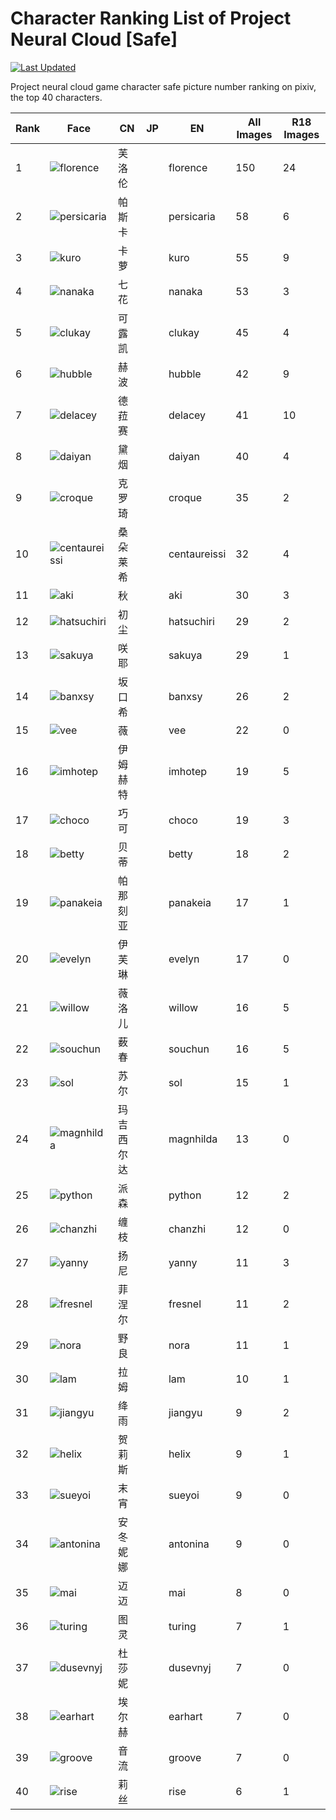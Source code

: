 # Character Ranking List of Project Neural Cloud [Safe]

[![Last Updated](https://img.shields.io/endpoint?url=https://gist.githubusercontent.com/narugo1992/254442dea2e77cf46366df97f499242f/raw/data_last_update.json)](https://huggingface.co/datasets/deepghs/game_characters)

Project neural cloud game character safe picture number ranking on pixiv, the top 40 characters. 

|   Rank | Face                                            | CN    | JP   | EN           |   All Images |   R18 Images |
|--------|-------------------------------------------------|-------|------|--------------|--------------|--------------|
|      1 | ![florence](./images/logo_florence.png)         | 芙洛伦   |      | florence     |          150 |           24 |
|      2 | ![persicaria](./images/logo_persicaria.png)     | 帕斯卡   |      | persicaria   |           58 |            6 |
|      3 | ![kuro](./images/logo_kuro.png)                 | 卡萝    |      | kuro         |           55 |            9 |
|      4 | ![nanaka](./images/logo_nanaka.png)             | 七花    |      | nanaka       |           53 |            3 |
|      5 | ![clukay](./images/logo_clukay.png)             | 可露凯   |      | clukay       |           45 |            4 |
|      6 | ![hubble](./images/logo_hubble.png)             | 赫波    |      | hubble       |           42 |            9 |
|      7 | ![delacey](./images/logo_delacey.png)           | 德菈赛   |      | delacey      |           41 |           10 |
|      8 | ![daiyan](./images/logo_daiyan.png)             | 黛烟    |      | daiyan       |           40 |            4 |
|      9 | ![croque](./images/logo_croque.png)             | 克罗琦   |      | croque       |           35 |            2 |
|     10 | ![centaureissi](./images/logo_centaureissi.png) | 桑朵莱希  |      | centaureissi |           32 |            4 |
|     11 | ![aki](./images/logo_aki.png)                   | 秋     |      | aki          |           30 |            3 |
|     12 | ![hatsuchiri](./images/logo_hatsuchiri.png)     | 初尘    |      | hatsuchiri   |           29 |            2 |
|     13 | ![sakuya](./images/logo_sakuya.png)             | 咲耶    |      | sakuya       |           29 |            1 |
|     14 | ![banxsy](./images/logo_banxsy.png)             | 坂口希   |      | banxsy       |           26 |            2 |
|     15 | ![vee](./images/logo_vee.png)                   | 薇     |      | vee          |           22 |            0 |
|     16 | ![imhotep](./images/logo_imhotep.png)           | 伊姆赫特  |      | imhotep      |           19 |            5 |
|     17 | ![choco](./images/logo_choco.png)               | 巧可    |      | choco        |           19 |            3 |
|     18 | ![betty](./images/logo_betty.png)               | 贝蒂    |      | betty        |           18 |            2 |
|     19 | ![panakeia](./images/logo_panakeia.png)         | 帕那刻亚  |      | panakeia     |           17 |            1 |
|     20 | ![evelyn](./images/logo_evelyn.png)             | 伊芙琳   |      | evelyn       |           17 |            0 |
|     21 | ![willow](./images/logo_willow.png)             | 薇洛儿   |      | willow       |           16 |            5 |
|     22 | ![souchun](./images/logo_souchun.png)           | 薮春    |      | souchun      |           16 |            5 |
|     23 | ![sol](./images/logo_sol.png)                   | 苏尔    |      | sol          |           15 |            1 |
|     24 | ![magnhilda](./images/logo_magnhilda.png)       | 玛吉西尔达 |      | magnhilda    |           13 |            0 |
|     25 | ![python](./images/logo_python.png)             | 派森    |      | python       |           12 |            2 |
|     26 | ![chanzhi](./images/logo_chanzhi.png)           | 缠枝    |      | chanzhi      |           12 |            0 |
|     27 | ![yanny](./images/logo_yanny.png)               | 扬尼    |      | yanny        |           11 |            3 |
|     28 | ![fresnel](./images/logo_fresnel.png)           | 菲涅尔   |      | fresnel      |           11 |            2 |
|     29 | ![nora](./images/logo_nora.png)                 | 野良    |      | nora         |           11 |            1 |
|     30 | ![lam](./images/logo_lam.png)                   | 拉姆    |      | lam          |           10 |            1 |
|     31 | ![jiangyu](./images/logo_jiangyu.png)           | 绛雨    |      | jiangyu      |            9 |            2 |
|     32 | ![helix](./images/logo_helix.png)               | 贺莉斯   |      | helix        |            9 |            1 |
|     33 | ![sueyoi](./images/logo_sueyoi.png)             | 末宵    |      | sueyoi       |            9 |            0 |
|     34 | ![antonina](./images/logo_antonina.png)         | 安冬妮娜  |      | antonina     |            9 |            0 |
|     35 | ![mai](./images/logo_mai.png)                   | 迈迈    |      | mai          |            8 |            0 |
|     36 | ![turing](./images/logo_turing.png)             | 图灵    |      | turing       |            7 |            1 |
|     37 | ![dusevnyj](./images/logo_dusevnyj.png)         | 杜莎妮   |      | dusevnyj     |            7 |            0 |
|     38 | ![earhart](./images/logo_earhart.png)           | 埃尔赫   |      | earhart      |            7 |            0 |
|     39 | ![groove](./images/logo_groove.png)             | 音流    |      | groove       |            7 |            0 |
|     40 | ![rise](./images/logo_rise.png)                 | 莉丝    |      | rise         |            6 |            1 |
